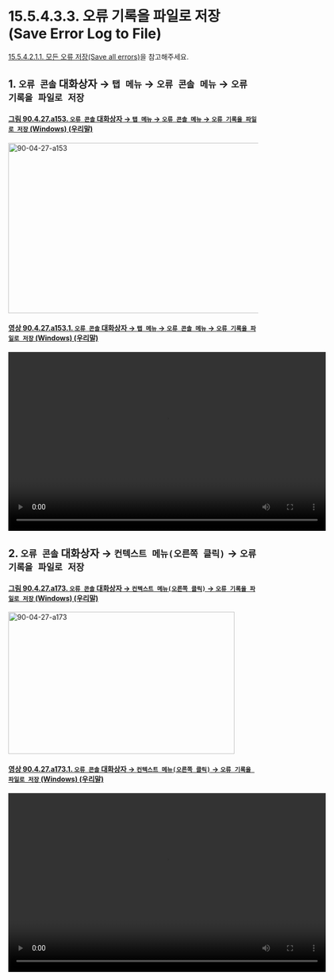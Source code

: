# 15.5.4.3.3. 오류 기록을 파일로 저장(Save Error Log to File)
[15.5.4.2.1.1. 모든 오류 저장(Save all errors)](./15-05-04-02-01-01-clear_errors.md)을 참고해주세요.

<a id="15-05-04-03-03-s1"></a>

## 1. `오류 콘솔` 대화상자 → `탭 메뉴` → `오류 콘솔 메뉴` → `오류 기록을 파일로 저장`

<a id="90-04-27-a153"></a>

#### [그림 90.4.27.a153. `오류 콘솔` 대화상자 → `탭 메뉴` → `오류 콘솔 메뉴` → `오류 기록을 파일로 저장` (Windows) (우리말)](./90-04-0027-error_console.md#90-04-27-a153)
<img width="852" height="343" alt="90-04-27-a153" src="https://github.com/user-attachments/assets/5ed857ff-e265-40fe-afcf-f8e634330847" />

<a id="90-04-27-a153-01"></a>

#### [영상 90.4.27.a153.1. `오류 콘솔` 대화상자 → `탭 메뉴` → `오류 콘솔 메뉴` → `오류 기록을 파일로 저장` (Windows) (우리말)](./90-04-0027-error_console.md#90-04-27-a153-01)
<video controls="controls" width="640" height="360" src="https://github.com/user-attachments/assets/9181aaac-2c8a-4215-a524-daf17eaa0827"></video>

<a id="15-05-04-03-03-s2"></a>

## 2. `오류 콘솔` 대화상자 → `컨텍스트 메뉴(오른쪽 클릭)` → `오류 기록을 파일로 저장`

<a id="90-04-27-a173"></a>

#### [그림 90.4.27.a173. `오류 콘솔` 대화상자 → `컨텍스트 메뉴(오른쪽 클릭)` → `오류 기록을 파일로 저장` (Windows) (우리말)](./90-04-0027-error_console.md#90-04-27-a173)
<img width="456" height="286" alt="90-04-27-a173" src="https://github.com/user-attachments/assets/92210c2a-ab9d-465f-9387-50107a17cf67" />

<a id="90-04-27-a173-01"></a>

#### [영상 90.4.27.a173.1. `오류 콘솔` 대화상자 → `컨텍스트 메뉴(오른쪽 클릭)` → `오류 기록을 파일로 저장` (Windows) (우리말)](./90-04-0027-error_console.md#90-04-27-a173-01)
<video controls="controls" width="640" height="360" src="https://github.com/user-attachments/assets/ad2d4b41-b82f-4d69-a9f8-0cfd70819bca"></video>